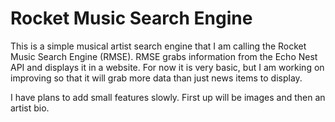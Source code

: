 Rocket Music Search Engine
===========================
This is a simple musical artist search engine that I am calling the Rocket Music Search Engine (RMSE). RMSE grabs information from the Echo Nest API and displays it in a website. For now it is very basic, but I am working on improving so that it will grab more data than just news items to display. 

I have plans to add small features slowly. First up will be images and then an artist bio. 
